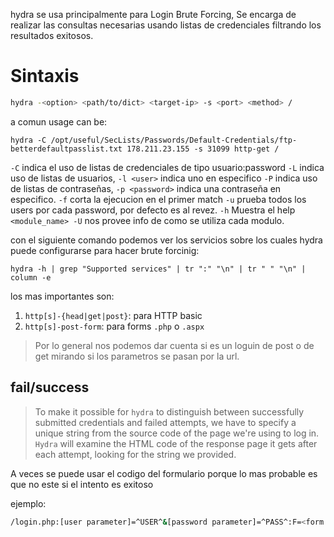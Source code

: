 hydra se usa principalmente para Login Brute Forcing, Se encarga de realizar las consultas necesarias usando listas de credenciales filtrando los resultados exitosos.

# Sintaxis
```bash
hydra -<option> <path/to/dict> <target-ip> -s <port> <method> /
```

a comun usage can be:
```shell
hydra -C /opt/useful/SecLists/Passwords/Default-Credentials/ftp-betterdefaultpasslist.txt 178.211.23.155 -s 31099 http-get /
```

`-C` indica el uso de listas de credenciales de tipo usuario:password
`-L` indica uso de listas de usuarios, `-l <user>` indica uno en especifico
`-P` indica uso de listas de contraseñas, `-p <password>` indica una contraseña en especifico.
`-f` corta la ejecucion en el primer match
`-u` prueba todos los users por cada password, por defecto es al revez.
`-h` Muestra el help
`<module_name> -U` nos provee info de como se utiliza cada modulo.

con el siguiente comando podemos ver los servicios sobre los cuales hydra puede configurarse para hacer brute forcinig:
```shell
hydra -h | grep "Supported services" | tr ":" "\n" | tr " " "\n" | column -e
```

los mas importantes son:
1. `http[s]-{head|get|post}`: para HTTP basic
2. `http[s]-post-form`: para forms `.php` o `.aspx`

> Por lo general nos podemos dar cuenta si es un loguin de post o de get mirando si los parametros se pasan por la url.

## fail/success
>To make it possible for `hydra` to distinguish between successfully submitted credentials and failed attempts, we have to specify a unique string from the source code of the page we're using to log in. `Hydra` will examine the HTML code of the response page it gets after each attempt, looking for the string we provided.

A veces se puede usar el codigo del formulario porque lo mas probable es que no este si el intento es exitoso

ejemplo: 

```bash
/login.php:[user parameter]=^USER^&[password parameter]=^PASS^:F=<form name='login'
```

